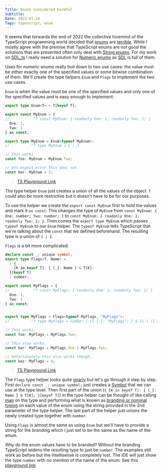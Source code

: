 ```yaml
---
Title: Enums considered harmful
Subtitle:
Date: 2023-01-24
Tags: typescript, enum
---
```


It seems that torwards the end of 2022 the collective hivemind of the TypeScript
programming world decided that [enums](https://www.youtube.com/watch?v=jjMbPt_H3RQ)
are [terrible](https://www.youtube.com/watch?v=0fTdCSH_QEU). While I mostly agree
with the premise that TypeScript enums are not good the solutions that are
presented often only deal with [String enums](https://www.typescriptlang.org/docs/handbook/enums.html#string-enums).
For my work on [SDL_ts](https://github.com/smack0007/SDL_ts)
I really need a solution for [Numeric enums](https://www.typescriptlang.org/docs/handbook/enums.html#numeric-enums)
as [SDL](http://www.libsdl.org/) is full of them.

<!--more-->

Uses for numeric enums really boil down to two use cases: the value must be either exactly
one of the specified values or some bitwise combination of them. We'll create the type helpers
`Enum` and `Flags` to implement the two use cases.

`Enum` is when the value must be one of the specified values and only one of the specified values and is easy enough to implement:

```ts
export type Enum<T> = T[keyof T];

export const MyEnum = {
//           ^? const MyEnum: { readonly One: 1; readonly Two: 2; }
  One: 1,
  Two: 2
} as const;

export type MyEnum = Enum<typeof MyEnum>;
//          ^? type MyEnum = 1 | 2

// This works.
const foo: MyEnum = MyEnum.Two;

// @ts-expect-error This does not.
const bar: MyEnum = 3;
```

> [TS Playground Link](https://www.typescriptlang.org/play?#code/KYDwDg9gTgLgBDAnmYcCiA7ArgWwDwAqAfHALxwEDaA1sIhAGYUC6A3ALABQXokscAYwgYAzvACyiTLjJwA3lwD0iuKrXq4APQD8XVQHkMwAFxwAjABo9FAO4RTAJi4BfOAEMRg4WI7c-vaHgkFDhJaRxZcLxg4EZQqWwcIl9lDQ0dLkzOVIIACwBLTzsoahEAOi4hUXgGCHt48NkwxLKCO18lFQABGBEAWl5gARgBqChoCgLPABMIYE8MCBgKziqxOAAjNyhTZplyAGZfIA)

The type helper `Enum` just creates a union of all the values of the object. `T` could
also be more restrictive but it doesn't have to be for our purposes.

To use the helper we create the `export const MyEnum` first to hold the values
and mark it `as const`. This changes the type of `MyEnum` from
`const MyEnum: { One: number; Two: number; }` to
`const MyEnum: { readonly One: 1; readonly Two: 2; }`. Then comes the `export type MyEnum`
which passes `typeof MyEnum` to our `Enum` helper. The `typeof MyEnum` tells TypeScript that
we're talking about the `const` that we defined beforehand. The resulting type is a union
of `1 | 2`.

`Flags` is a bit more complicated:

```ts
declare const _: unique symbol;
export type Flags<T, Name> =
  | {
    [K in keyof T]: { [_]: Name } & T[K];
  }[keyof T]
  | number;

export const MyFlags = {
//           ^? const MyFlags: { readonly One: 1; readonly Two: 2; }
  One: 1,
  Two: 2
} as const;


export type MyFlags = Flags<typeof MyFlags, "MyFlags">;
//          ^? type MyFlags = number | ({ [_]: "MyFlags"; } & 1) | ({ [_]: "MyFlags"; } & 2)

// This works.
const foo: MyFlags = MyFlags.Two;

// This also works.
const bar: MyFlags = MyFlags.One | MyFlags.Two;

// Unfortunately this also works though.
const baz: MyFlags = 4;
```

> [TS Playground Link](https://www.typescriptlang.org/play?#code/CYUwxgNghgTiAEYD2A7AzgF3gfQFzwFcUBLARwITQE8BbAIyQgG4BYAKBAA8AHJGLDFW4IAYtADmaADwAVADTwAclBogAfPAC87ePAA+8AN47d8ANoBpeMRTwA1iCpIAZvBkBdfIfPZPSlQgAvvAAZG6W7qxsuoFmDk6uHiYGKAT0IDBR7Fy8-IiomPAAslRiUJJaRuwA9NWm9fUAegD8JgDyKCD4AIxyJjIA7kj4AEzswVBo+egYWWzZPHwCQgglZRWa8OvSgsIuxaUSaAoARGtHJ2pRtQ0NLew1dTIAFsRTQzB2aAB07Mgz8GcSGGB22lXO5R+gyQcxuLze8CgEDQSHgHy+vzY-0KdFg+AhG1BR2+HQQBgJU2+0NhdQAqiggfwiFAMCAIFR4BhXlMkSi0XwvpznkgCOJnpjsVhcQAvfGHSGVAAsUSAA)

The `Flags` type helper looks quite [gnarly](https://www.youtube.com/watch?v=bVfopcz4nas) but
let's go through it step by step. First `declare const _: unique symbol;` just creates a
[Symbol](https://developer.mozilla.org/en-US/docs/Web/JavaScript/Reference/Global_Objects/Symbol)
that we can use at the type level. Then first part of the union
(`{ [K in keyof T]: { [_]: Name } & T[K]; }[keyof T]`) in the type helper can be thought of
like calling [map](https://developer.mozilla.org/en-US/docs/Web/JavaScript/Reference/Global_Objects/Array/map) on the type and performing what is known as
[branding or nominal typing](https://basarat.gitbook.io/typescript/main-1/nominaltyping#nominal-typing)
on each value of the enum using the string provided in the 2nd parameter of the type helper.
The last part of the helper just unions the newly created type together with `number`.

Using `Flags` is almost the same as using `Enum` but we'll have to provide a string for the
branding which I just set to be the same as the name of the enum.

Why do the enum values have to be branded? Without the branding TypeScript
widens the resulting type to just be `number`. The examples still work as before
but the Intellisense is completely lost. The IDE will just show the type `number` with
no mention of the name of the enum. See this [playground link](https://www.typescriptlang.org/play?#code/KYDwDg9gTgLgBDAnmYcBiAbAhgcwM4A8AKgHxwC8cRA2gNbCIQBmVAunAD5wB2ArgLYAjYFADcAWABQU0JFhwAxhG554AWUSZceCnADeUgPSG4ps+bgA9APxTTAeW7AAXHACMAGjtUA7hFcATFIAvnBYOkoqMBLSsbLQ8EgocBpa+LpphEnAzCma2PgkMcYWFjZSRiZEABYAljp+ULR4AHRSkapwTBD+eZm6qQWtRH4xlVR1OlgYeBBwjc1tkh3wglhQroPaA-naLY6oXFvpLSMQY5IlAKrc3bC83FgwwBiICJNhM3MLOjDVELwcNUlis4GsAF6bXbpSgAFlEQA)

